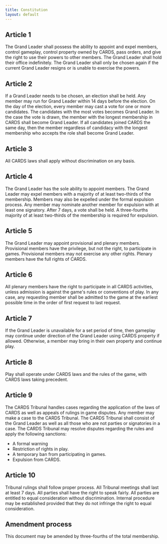 ```yaml
---
title: Constitution
layout: default
---
```


## Article 1
The Grand Leader shall possess the ability to appoint and expel members, control gameplay, control property owned by CARDS, pass orders, and give the right to use their powers to other members. The Grand Leader shall hold their office indefinitely. The Grand Leader shall only be chosen again if the current Grand Leader resigns or is unable to exercise the powers.

## Article 2
If a Grand Leader needs to be chosen, an election shall be held. Any member may run for Grand Leader within 14 days before the election. On the day of the election, every member may cast a vote for one or more candidates. The candidates with the most votes becomes Grand Leader. In the case the vote is drawn, the member with the longest membership in CARDS shall become Grand Leader. If all candidates joined CARDS the same day, then the member regardless of candidacy with the longest membership who accepts the role shall become Grand Leader.

## Article 3
All CARDS laws shall apply without discrimination on any basis.

## Article 4
The Grand Leader has the sole ability to appoint members. The Grand Leader may expel members with a majority of at least two-thirds of the membership. Members may also be expelled under the formal expulsion process. Any member may nominate another member for expulsion with at least one signatory. After 7 days, a vote shall be held. A three-fourths majority of at least two-thirds of the membership is required for expulsion.

## Article 5
The Grand Leader may appoint provisional and plenary members. Provisional members have the privilege, but not the right, to participate in games. Provisional members may not exercise any other rights. Plenary members have the full rights of CARDS.

## Article 6
All plenary members have the right to participate in all CARDS activities, unless admission is against the game's rules or conventions of play. In any case, any requesting member shall be admitted to the game at the earliest possible time in the order of first request to last request.

## Article 7
If the Grand Leader is unavailable for a set period of time, then gameplay may continue under direction of the Grand Leader using CARDS property if allowed. Otherwise, a member may bring in their own property and continue play.

## Article 8
Play shall operate under CARDS laws and the rules of the game, with CARDS laws taking precedent.

## Article 9
The CARDS Tribunal handles cases regarding the application of the laws of CARDS as well as appeals of rulings in game disputes. Any member may make a case to the CARDS Tribunal. The CARDS Tribunal shall consist of the Grand Leader as well as all those who are not parties or signatories in a case. The CARDS Tribunal may resolve disputes regarding the rules and apply the following sanctions:
* A formal warning
* Restriction of rights in play.
* A temporary ban from participating in games.
* Expulsion from CARDS.

## Article 10
Tribunal rulings shall follow proper process. All Tribunal meetings shall last at least 7 days. All parties shall have the right to speak fairly. All parties are entitled to equal consideration without discrimination. Internal procedure may be established provided that they do not infringe the right to equal consideration.

## Amendment process
This document may be amended by three-fourths of the total membership.

